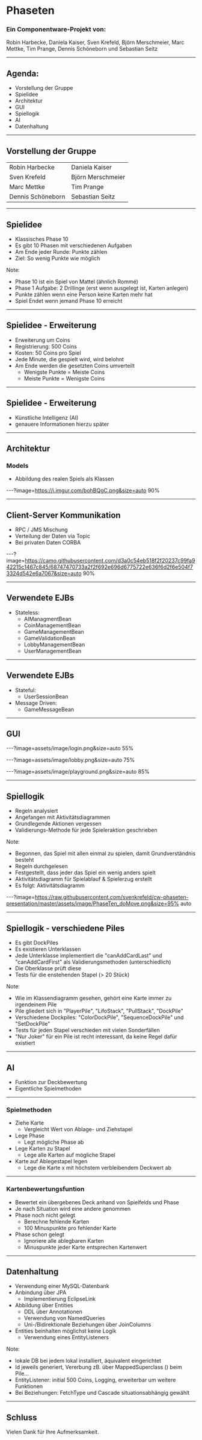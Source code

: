 # Phaseten

### Ein Componentware-Projekt von:
Robin Harbecke, Daniela Kaiser, Sven Krefeld, Björn Merschmeier, Marc Mettke, Tim Prange, Dennis Schöneborn und Sebastian Seitz

---

## Agenda:

- Vorstellung der Gruppe
- Spielidee
- Architektur
- GUI
- Spiellogik
- AI
- Datenhaltung

---

## Vorstellung der Gruppe

<table>
  <tr>
    <td>Robin Harbecke</td>
    <td>Daniela Kaiser</td>
  </tr>
  <tr>
    <td>Sven Krefeld</td>
    <td>Björn Merschmeier</td>
  </tr>
  <tr>
    <td>Marc Mettke</td>
    <td>Tim Prange</td>
  </tr>
  <tr>
    <td>Dennis Schöneborn</td>
    <td>Sebastian Seitz</td>
  </tr>
</table>

---

## Spielidee

- Klassisches Phase 10
- Es gibt 10 Phasen mit verschiedenen Aufgaben
- Am Ende jeder Runde: Punkte zählen
- Ziel: So wenig Punkte wie möglich

Note:
- Phase 10 ist ein Spiel von Mattel (ähnlich Rommé)
- Phase 1 Aufgabe: 2 Drillinge (erst wenn ausgelegt ist, Karten anlegen)
- Punkte zählen wenn eine Person keine Karten mehr hat
- Spiel Endet wenn jemand Phase 10 erreicht

---

## Spielidee - Erweiterung

- Erweiterung um Coins
- Registrierung: 500 Coins
- Kosten: 50 Coins pro Spiel
- Jede Minute, die gespielt wird, wird belohnt
- Am Ende werden die gesetzten Coins umverteilt
  - Wenigste Punkte = Meiste Coins
  - Meiste Punkte = Wenigste Coins
  
---

## Spielidee - Erweiterung

- Künstliche Intelligenz (AI)
- genauere Informationen hierzu später

---

## Architektur
### Models

- Abbildung des realen Spiels als Klassen

---?image=https://i.imgur.com/bohBQgC.png&size=auto 90%

---

## Client-Server Kommunikation

- RPC / JMS Mischung
- Verteilung der Daten via Topic
- Bei privaten Daten CORBA


---?image=https://camo.githubusercontent.com/d3a0c54eb518f2f20237c99fa942215c1467c845/68747470733a2f2f692e696d6775722e636f6d2f6e504f73324d542e6a7067&size=auto 90%

---

## Verwendete EJBs

- Stateless:
  + AIManagmentBean
  + CoinManagementBean
  + GameManagementBean
  + GameValidationBean
  + LobbyManagementBean
  + UserManagementBean

---

## Verwendete EJBs

- Stateful:
  + UserSessionBean
- Message Driven:
  + GameMessageBean

---

## GUI

---?image=assets/image/login.png&size=auto 55%

---?image=assets/image/lobby.png&size=auto 75%

---?image=assets/image/playground.png&size=auto 85%

---

## Spiellogik

- Regeln analysiert
- Angefangen mit Aktivitätsdiagrammen
- Grundlegende Aktionen vergessen
- Validierungs-Methode für jede Spieleraktion geschrieben

Note:
- Begonnen, das Spiel mit allen einmal zu spielen, damit Grundverständnis besteht
- Regeln durchgelesen
- Festgestellt, dass jeder das Spiel ein wenig anders spielt
- Aktivitätsdiagramm für Spielablauf & Spielerzug erstellt
- Es folgt: Aktivitätsdiagramm

---?image=https://raw.githubusercontent.com/svenkrefeld/cw-phaseten-presentation/master/assets/image/PhaseTen_doMove.png&size=95% auto

---

## Spiellogik - verschiedene Piles

- Es gibt DockPiles
- Es existieren Unterklassen
- Jede Unterklasse implementiert die "canAddCardLast" und "canAddCardFirst" als Validierungsmethoden (unterschiedlich)
- Die Oberklasse prüft diese
- Tests für die enstehenden Stapel (> 20 Stück)

Note:
- Wie im Klassendiagramm gesehen, gehört eine Karte immer zu irgendeinem Pile
- Pile gliedert sich in "PlayerPile", "LifoStack", "PullStack", "DockPile"
- Verschiedene Dockpiles: "ColorDockPile", "SequenceDockPile" und "SetDockPile"
- Tests für jeden Stapel verschieden mit vielen Sonderfällen
- "Nur Joker" für ein Pile ist recht interessant, da keine Regel dafür existiert

---

## AI
- Funktion zur Deckbewertung
- Eigentliche Spielmethoden
---

### Spielmethoden

- Ziehe Karte  
  + Vergleicht Wert von Ablage- und Ziehstapel
- Lege Phase  
  + Legt mögliche Phase ab
- Lege Karten zu Stapel
  + Lege alle Karten auf mögliche Stapel
- Karte auf Ablegestapel legen  
  + Lege die Karte x mit höchstem verbleibendem Deckwert ab  
---

### Kartenbewertungsfuntion

- Bewertet ein übergebenes Deck anhand von Spielfelds und Phase
- Je nach Situation wird eine andere genommen
- Phase noch nicht gelegt
  + Berechne fehlende Karten
  + 100 Minuspunkte pro fehlender Karte
- Phase schon gelegt
  + Ignoriere alle ablegbaren Karten
  + Minuspunkte jeder Karte entsprechen Kartenwert
  
---

## Datenhaltung

- Verwendung einer MySQL-Datenbank
- Anbindung über JPA
  + Implementierung EclipseLink
- Abbildung über Entities 
  + DDL über Annotationen
  + Verwendung von NamedQueries
  + Uni-/Bidirektionale Beziehungen über JoinColumns
- Entities beinhalten möglichst keine Logik 
  + Verwendung eines EntityListeners

Note:
- lokale DB bei jedem lokal installiert, äquivalent eingerichtet
- Id jeweils generiert, Vererbung zB. über MappedSuperclass () beim Pile...
- EntityListener: initial 500 Coins, Logging, erweiterbar um weitere Funktionen
- Bei Beziehungen: FetchType und Cascade situationsabhängig gewählt
---

## Schluss

Vielen Dank für Ihre Aufmerksamkeit.
